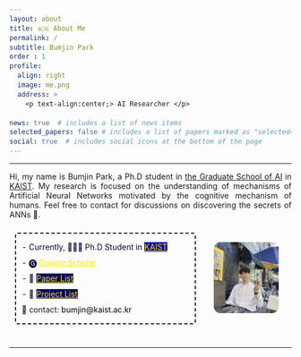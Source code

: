 ```yaml
---
layout: about
title: 🇰🇷 About Me
permalink: /
subtitle: Bumjin Park
order : 1 
profile:
  align: right
  image: me.png
  address: >
    <p text-align:center;> AI Researcher </p>

news: true  # includes a list of news items
selected_papers: false # includes a list of papers marked as "selected={true}"
social: true  # includes social icons at the bottom of the page
---
```


---
<style>
  ul { list-style-type: "- "; }
  li {color:#00003A; font-weight:400;  list-style-type: "- "; }
  /* strong {font-weight:400} */
  </style>

<p style="text-align: justify;">
Hi, my name is Bumjin Park, a Ph.D student in 
<a href="https://gsai.kaist.ac.kr/">the Graduate School of AI</a> in
<a href="https://www.kaist.ac.kr/en/">KAIST</a>.  
My research is focused on the understanding of mechanisms of Artificial Neural Networks motivated by the cognitive mechanism of humans. 
Feel free to contact for discussions on discovering the secrets of ANNs 🤗.
</p>
<!-- --------------------  Links -------------------- -->
<div style="display: grid;grid-template-columns: 4fr 2fr;padding:10px;align-items:center;">
<div style="line-height:2.0;border:2px dashed #222222;border-radius:5px;padding:10px;">
<!-- 📨 <tag class="box-demo-link" style='color:#000000;background:#ffffff;border-radius: 10px;'>bumjin.research@gmail.com</tag> <br> -->
 <li> Currently, 🧑🏻‍🎓 Ph.D Student in  <a class="box-demo-link" href="https://gsai.kaist.ac.kr/" style="background:#0000AA;color:#ffe600;"> KAIST  </a>  </li>
<li> 🅖 <a class="box-demo-link" href="https://scholar.google.co.kr/citations?user=XzIXaxoAAAAJ&hl=ko" style='color:#ffe600;' >Google Scholar</a>  </li>
<!-- <li> ⛳️ <a class="box-demo-link" href="">  CV (not available now) </a>  </li> -->
<li> 📝 <a class="box-demo-link" href="/share/full_paper_list" style="background:#000560;color:#ffe600;"> Paper List </a>  </li>
<li> 🚀   <a class="box-demo-link" href="/main_projects/" style="background:#000560;color:#ffe600;"> Project List </a>  </li>
 📨 contact: <tag class="box-demo-link" style='color:#000000;background:#ffffff;border-radius: 10px;'>bumjin@kaist.ac.kr</tag> 
</div>
<div style='margin-left:20%;'>
  <img src="assets/common/me.png" width="90%;" style="align:right; border-radius:10%;border:0px solid;" > 
</div>
</div>



<!-- -------------------- --------------------  Papers -------------------- -------------------- -->
    




<br style='margin-bottom:50px;'>

<!-- <a class="box-demo-link" href="/reading_list/" style="background:#617143 " >🐾 Research Progress</a> | 

<a class="box-demo-link" href="/reading_list/" style="background:#617143 " >🐾 Research Progress</a> |  -->


<!-- <iframe src="/assets/html/sail_research.drawio.html" width="100%" height="500px"></iframe> -->

<hr>



